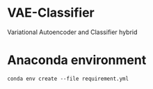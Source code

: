 # VAE-Classifier
Variational Autoencoder and Classifier hybrid

# Anaconda environment

```
conda env create --file requirement.yml
```

#